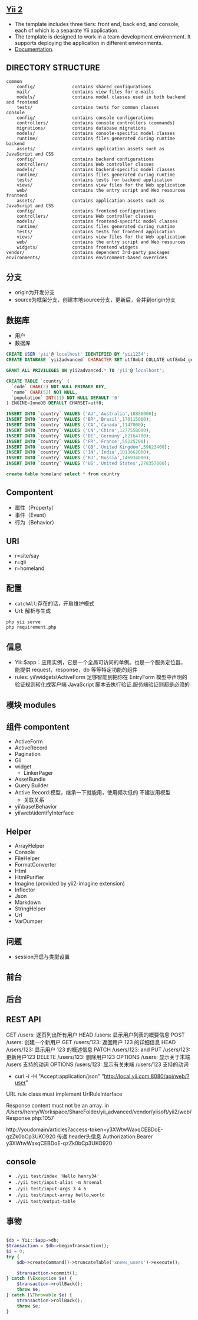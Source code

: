 ## [Yii 2](http://www.yiiframework.com/)

* The template includes three tiers: front end, back end, and console, each of which
is a separate Yii application.
* The template is designed to work in a team development environment. It supports
deploying the application in different environments.
* [Documentation](docs/guide/README.md).

DIRECTORY STRUCTURE
-------------------

```
common
    config/              contains shared configurations
    mail/                contains view files for e-mails
    models/              contains model classes used in both backend and frontend
    tests/               contains tests for common classes
console
    config/              contains console configurations
    controllers/         contains console controllers (commands)
    migrations/          contains database migrations
    models/              contains console-specific model classes
    runtime/             contains files generated during runtime
backend
    assets/              contains application assets such as JavaScript and CSS
    config/              contains backend configurations
    controllers/         contains Web controller classes
    models/              contains backend-specific model classes
    runtime/             contains files generated during runtime
    tests/               contains tests for backend application
    views/               contains view files for the Web application
    web/                 contains the entry script and Web resources
frontend
    assets/              contains application assets such as JavaScript and CSS
    config/              contains frontend configurations
    controllers/         contains Web controller classes
    models/              contains frontend-specific model classes
    runtime/             contains files generated during runtime
    tests/               contains tests for frontend application
    views/               contains view files for the Web application
    web/                 contains the entry script and Web resources
    widgets/             contains frontend widgets
vendor/                  contains dependent 3rd-party packages
environments/            contains environment-based overrides
```

## 分支

* origin为开发分支
* source为框架分支，创建本地source分支，更新后，合并到origin分支

## 数据库

* 用户
* 数据库

```sql
CREATE USER 'yii'@'localhost' IDENTIFIED BY 'yii1234';
CREATE DATABASE `yii2advanced` CHARACTER SET utf8mb4 COLLATE utf8mb4_general_ci

GRANT ALL PRIVILEGES ON yii2advanced.* TO 'yii'@'localhost';

CREATE TABLE `country` (
  `code` CHAR(2) NOT NULL PRIMARY KEY,
  `name` CHAR(52) NOT NULL,
  `population` INT(11) NOT NULL DEFAULT '0'
) ENGINE=InnoDB DEFAULT CHARSET=utf8;

INSERT INTO `country` VALUES ('AU','Australia',18886000);
INSERT INTO `country` VALUES ('BR','Brazil',170115000);
INSERT INTO `country` VALUES ('CA','Canada',1147000);
INSERT INTO `country` VALUES ('CN','China',1277558000);
INSERT INTO `country` VALUES ('DE','Germany',82164700);
INSERT INTO `country` VALUES ('FR','France',59225700);
INSERT INTO `country` VALUES ('GB','United Kingdom',59623400);
INSERT INTO `country` VALUES ('IN','India',1013662000);
INSERT INTO `country` VALUES ('RU','Russia',146934000);
INSERT INTO `country` VALUES ('US','United States',278357000);

create table homeland select * from country
```

## Compontent

* 属性（Property）
* 事件（Event）
* 行为（Behavior）

## URI

* r=site/say
* r=gii
* r=homeland

## 配置

* `catchAll`:存在的话，开启维护模式
* Url: 解析与生成

```
php yii serve
php requirement.php
```

## 信息

* Yii::$app：应用实例，它是一个全局可访问的单例。也是一个服务定位器， 能提供 request，response，db 等等特定功能的组件
* rules: yii\widgets\ActiveForm 足够智能到把你在 EntryForm 模型中声明的验证规则转化成客户端 JavaScript 脚本去执行验证.服务端验证则都是必须的

## 模块 modules

## 组件 compontent

* ActiveForm
* ActiveRecord
* Pagination
* Gii
* widget
	- LinkerPager
* AssetBundle
* Query Builder
* Active Record:模型，继承一下就能用，使用频次低的 不建议用模型
	* 关联关系
* yii\base\Behavior
* yii\web\identifyInterface

## Helper

* ArrayHelper
* Console
* FileHelper
* FormatConverter
* Html
* HtmlPurifier
* Imagine (provided by yii2-imagine extension)
* Inflector
* Json
* Markdown
* StringHelper
* Url
* VarDumper

## 问题

* session开启与类型设置


## 前台

## 后台

## REST API

GET /users: 逐页列出所有用户
HEAD /users: 显示用户列表的概要信息
POST /users: 创建一个新用户
GET /users/123: 返回用户 123 的详细信息
HEAD /users/123: 显示用户 123 的概述信息
PATCH /users/123: and PUT /users/123: 更新用户123
DELETE /users/123: 删除用户123
OPTIONS /users: 显示关于末端 /users 支持的动词
OPTIONS /users/123: 显示有关末端 /users/123 支持的动词

* curl -i -H "Accept:application/json" "http://local.yii.com:8080/api/web/?user"

URL rule class must implement UrlRuleInterface

Response content must not be an array. in /Users/henry/Workspace/ShareFolder/yii_advanced/vendor/yiisoft/yii2/web/Response.php:1057

http://youdomain/articles?access-token=y3XWtwWaxqCEBDoE-qzZk0bCp3UKO920
传递 header头信息
Authorization:Bearer y3XWtwWaxqCEBDoE-qzZk0bCp3UKO920

## console

* `./yii test/index 'Hello henry34'`
* `./yii test/input-alias -m Arsenal`
* `./yii test/input-args 3 4 5`
* `./yii test/input-array hello,world`
* `./yii test/output-table`


## 事物

```php

$db = Yii::$app->db;
$transaction = $db->beginTransaction();
$i = 0;
try {
    $db->createCommand()->truncateTable('xnews_users')->execute();

    $transaction->commit();
} catch (\Exception $e) {
    $transaction->rollBack();
    throw $e;
} catch (\Throwable $e) {
    $transaction->rollBack();
    throw $e;
}
```
